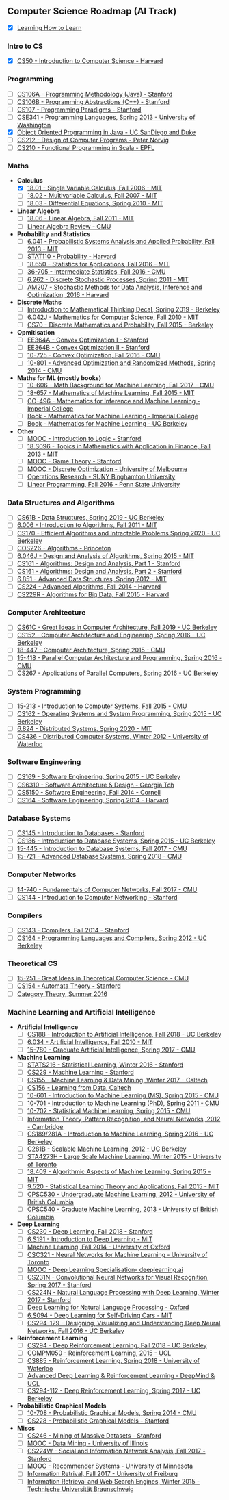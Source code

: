 ## Computer Science Roadmap (AI Track)

- [x] [Learning How to Learn](https://www.coursera.org/learn/learning-how-to-learn)

### Intro to CS

- [x] [CS50 - Introduction to Computer Science - Harvard](http://cs50.tv/)

### Programming

- [ ] [CS106A - Programming Methodology (Java) - Stanford](https://see.stanford.edu/Course/CS106A)
- [ ] [CS106B - Programming Abstractions (C++) - Stanford](https://see.stanford.edu/Course/CS106B)
- [ ] [CS107 - Programming Paradigms - Stanford](https://see.stanford.edu/Course/CS107)
- [ ] [CSE341 - Programming Languages, Spring 2013 - University of Washington](https://courses.cs.washington.edu/courses/cse341/13sp/)
- [x] [Object Oriented Programming in Java - UC SanDiego and Duke](https://www.coursera.org/specializations/object-oriented-programming)
- [ ] [CS212 - Design of Computer Programs - Peter Norvig](https://eu.udacity.com/course/design-of-computer-programs--cs212)
- [ ] [CS210 - Functional Programming in Scala - EPFL](https://www.coursera.org/specializations/scala)

### Maths

- **Calculus**
    - [x] [18.01 - Single Variable Calculus, Fall 2006 - MIT](https://ocw.mit.edu/courses/mathematics/18-01-single-variable-calculus-fall-2006/)
    - [ ] [18.02 - Multivariable Calculus, Fall 2007 - MIT](https://ocw.mit.edu/courses/mathematics/18-02-multivariable-calculus-fall-2007/)
    - [ ] [18.03 - Differential Equations, Spring 2010 - MIT](https://ocw.mit.edu/courses/mathematics/18-03-differential-equations-spring-2010/)

- **Linear Algebra**
    - [ ] [18.06 - Linear Algebra, Fall 2011 - MIT](https://ocw.mit.edu/courses/mathematics/18-06sc-linear-algebra-fall-2011/)
    - [ ] [Linear Algebra Review - CMU](http://www.cs.cmu.edu/~zkolter/course/linalg/index.html)

- **Probability and Statistics**
    - [ ] [6.041 - Probabilistic Systems Analysis and Applied Probability, Fall 2013 - MIT](https://ocw.mit.edu/courses/electrical-engineering-and-computer-science/6-041sc-probabilistic-systems-analysis-and-applied-probability-fall-2013/)
    - [ ] [STAT110 - Probability - Harvard](https://www.youtube.com/playlist?list=PL2SOU6wwxB0uwwH80KTQ6ht66KWxbzTIo)
    - [ ] [18.650 - Statistics for Applications, Fall 2016 - MIT](https://ocw.mit.edu/courses/mathematics/18-650-statistics-for-applications-fall-2016/)
    - [ ] [36-705 - Intermediate Statistics, Fall 2016 - CMU](http://www.stat.cmu.edu/~larry/=stat705/)
    - [ ] [6.262 - Discrete Stochastic Processes, Spring 2011 - MIT](https://ocw.mit.edu/courses/electrical-engineering-and-computer-science/6-262-discrete-stochastic-processes-spring-2011/)
    - [ ] [AM207 - Stochastic Methods for Data Analysis, Inference and Optimization, 2016 - Harvard](http://am207.github.io/2016/index.html)

-  **Discrete Maths**
    - [ ] [Introduction to Mathematical Thinking Decal, Spring 2019 - Berkeley](http://imt-decal.org/) 
    - [ ] [6.042J - Mathematics for Computer Science, Fall 2010 - MIT](https://ocw.mit.edu/courses/electrical-engineering-and-computer-science/6-042j-mathematics-for-computer-science-fall-2010/)
    - [ ] [CS70 - Discrete Mathematics and Probability, Fall 2015 - Berkeley](http://www.infocobuild.com/education/audio-video-courses/computer-science/cs70-spring2015-berkeley.html)
-  **Opmitisation**
    - [ ] [EE364A - Convex Optimization I - Stanford](https://see.stanford.edu/Course/EE364A)
    - [ ] [EE364B - Convex Optimization II - Stanford](https://see.stanford.edu/Course/EE364B)
    - [ ] [10-725 - Convex Optimization, Fall 2016 - CMU](http://www.stat.cmu.edu/~ryantibs/convexopt/)
    - [ ] [10-801 - Advanced Optimization and Randomized Methods, Spring 2014 - CMU](http://www.cs.cmu.edu/~suvrit/teach/aopt.html)

- **Maths for ML (mostly books)**
    - [ ] [10-606 - Math Background for Machine Learning, Fall 2017 - CMU](https://www.youtube.com/playlist?list=PL7y-1rk2cCsAqRtWoZ95z-GMcecVG5mzA)
    - [ ] [18-657 - Mathematics of Machine Learning, Fall 2015 - MIT](https://ocw.mit.edu/courses/mathematics/18-657-mathematics-of-machine-learning-fall-2015/)
    - [ ] [CO-496 - Mathematics for Inference and Machine Learning - Imperial College](http://wp.doc.ic.ac.uk/sml/teaching/mathematics-for-machine-learning-autumn-2016/)
    - [ ] [Book - Mathematics for Machine Learning - Imperial College](https://mml-book.com/)
    - [ ] [Book - Mathematics for Machine Learning - UC Berkeley](http://gwthomas.github.io/docs/math4ml.pdf)

- **Other**
    - [ ] [MOOC - Introduction to Logic - Stanford](https://www.coursera.org/learn/logic-introduction/)
    - [ ] [18.S096 - Topics in Mathematics with Application in Finance, Fall 2013 - MIT](https://ocw.mit.edu/courses/mathematics/18-s096-topics-in-mathematics-with-applications-in-finance-fall-2013/)
    - [ ] [MOOC - Game Theory - Stanford](https://www.coursera.org/learn/game-theory-1)
    - [ ] [MOOC - Discrete Optimization - University of Melbourne](https://www.coursera.org/learn/discrete-optimization)
    - [ ] [Operations Research - SUNY Binghamton University](https://www.youtube.com/playlist?list=PLgA4wLGrqI-ll9OSJmR5nU4lV4_aNTgKx)
    - [ ] [Linear Programming, Fall 2016 - Penn State University](https://www.youtube.com/playlist?list=PLbxFfU5GKZz1Tm_9RR5M_uvdOXpJJ8LC3)

### Data Structures and Algorithms

- [ ] [CS61B - Data Structures, Spring 2019 - UC Berkeley](https://sp19.datastructur.es/)
- [ ] [6.006 - Introduction to Algorithms, Fall 2011 - MIT](http://ocw.mit.edu/courses/electrical-engineering-and-computer-science/6-006-introduction-to-algorithms-fall-2011/)
- [ ]  [CS170 - Efficient Algorithms and Intractable Problems Spring 2020 - UC Berkeley](https://cs170.org/)
- [ ] [COS226 - Algorithms - Princeton](https://algs4.cs.princeton.edu/home/)
- [ ] [6.046J - Design and Analysis of Algorithms, Spring 2015 - MIT](https://ocw.mit.edu/courses/electrical-engineering-and-computer-science/6-046j-design-and-analysis-of-algorithms-spring-2015/)
- [ ] [CS161 - Algorithms: Design and Analysis, Part 1 - Stanford](https://lagunita.stanford.edu/courses/course-v1:Engineering+Algorithms1+SelfPaced/about)
- [ ] [CS161 - Algorithms: Design and Analysis, Part 2 - Stanford](https://lagunita.stanford.edu/courses/course-v1:Engineering+Algorithms2+SelfPaced/about)
- [ ] [6.851 - Advanced Data Structures, Spring 2012 - MIT](https://ocw.mit.edu/courses/electrical-engineering-and-computer-science/6-851-advanced-data-structures-spring-2012/)
- [ ] [CS224 - Advanced Algorithms, Fall 2014 - Harvard](http://people.seas.harvard.edu/~minilek/cs224/fall14/index.html)
- [ ] [CS229R - Algorithms for Big Data, Fall 2015 - Harvard](http://people.seas.harvard.edu/~minilek/cs229r/fall15/index.html)

### Computer Architecture

- [ ] [CS61C - Great Ideas in Computer Architecture, Fall 2019 - UC Berkeley](https://inst.eecs.berkeley.edu/~cs61c/fa19/)
- [ ] [CS152 - Computer Architecture and Engineering, Spring 2016 - UC Berkeley](https://www.youtube.com/playlist?list=PLkFD6_40KJIwEiwQx1dACXwh-2Fuo32qr)
- [ ] [18-447 - Computer Architecture, Spring 2015 - CMU](http://www.archive.ece.cmu.edu/~ece447/s15/doku.php?id=schedule)
- [ ] [15-418 - Parallel Computer Architecture and Programming, Spring 2016 - CMU](https://www.youtube.com/playlist?list=PLpIxOj-HnDsO4Atvrp86c-4La9Mq3kMQZ)
- [ ] [CS267 - Applications of Parallel Computers, Spring 2016 - UC Berkeley](https://people.eecs.berkeley.edu/~demmel/cs267_Spr16/)

### System Programming

- [ ] [15-213 - Introduction to Computer Systems, Fall 2015 - CMU](https://scs.hosted.panopto.com/Panopto/Pages/Sessions/List.aspx#folderID=%22b96d90ae-9871-4fae-91e2-b1627b43e25e%22)
- [ ] [CS162 - Operating Systems and System Programming, Spring 2015 - UC Berkeley](http://www.infocobuild.com/education/audio-video-courses/computer-science/cs162-spring2015-berkeley.html)
- [ ] [6.824 - Distributed Systems, Spring 2020 - MIT](https://pdos.csail.mit.edu/6.824/schedule.html)
- [ ] [CS436 - Distributed Computer Systems, Winter 2012 - University of Waterloo](https://www.youtube.com/playlist?list=PLawkBQ15NDEkDJ5IyLIJUTZ1rRM9YQq6N)

### Software Engineering

- [ ] [CS169 - Software Engineering, Spring 2015 - UC Berkeley](http://www.infocobuild.com/education/audio-video-courses/computer-science/cs169-spring2015-berkeley.html)
- [ ] [CS6310 - Software Architecture & Design - Georgia Tch](https://eu.udacity.com/course/software-architecture-design--ud821)
- [ ] [CS5150 - Software Engineering, Fall 2014 - Cornell](http://www.cs.cornell.edu/courses/cs5150/2014fa/materials.html)
- [ ] [CS164 - Software Engineering, Spring 2014 - Harvard](http://cs164.tv/2014/spring/)

### Database Systems

- [ ] [CS145 - Introduction to Databases - Stanford](https://lagunita.stanford.edu/courses/Home/Databases/Engineering/about)
- [ ] [CS186 - Introduction to Database Systems, Spring 2015 - UC Berkeley](https://archive.org/details/ucberkeley-webcast-PL-XXv-cvA_iBVK2QzAV-R7NMA1ZkaiR2y)
- [ ] [15-445 - Introduction to Database Systems, Fall 2017 - CMU](https://15445.courses.cs.cmu.edu/fall2017/)
- [ ] [15-721 - Advanced Database Systems, Spring 2018 - CMU](https://15721.courses.cs.cmu.edu/spring2018/)

### Computer Networks

- [ ] [14-740 - Fundamentals of Computer Networks, Fall 2017 - CMU](http://www.ini740.com/F17/index.html)
- [ ] [CS144 - Introduction to Computer Networking - Stanford](https://lagunita.stanford.edu/courses/Engineering/Networking-SP/SelfPaced/about)

### Compilers

- [ ] [CS143 - Compilers, Fall 2014 - Stanford](https://lagunita.stanford.edu/courses/Engineering/Compilers/Fall2014/about)
- [ ] [CS164 - Programming Languages and Compilers, Spring 2012 - UC Berkeley](http://www.infocobuild.com/education/audio-video-courses/computer-science/cs164-spring2012-berkeley.html)

### Theoretical CS

- [ ] [15-251 - Great Ideas in Theoretical Computer Science - CMU](https://www.youtube.com/playlist?list=PLm3J0oaFux3aafQm568blS9blxtA_EWQv)
- [ ] [CS154 - Automata Theory - Stanford](https://online.stanford.edu/courses/soe-ycsautomata-automata-theory)
- [ ] [Category Theory, Summer 2016](https://www.youtube.com/playlist?list=PLbgaMIhjbmEnaH_LTkxLI7FMa2HsnawM_)

### Machine Learning and Artificial Intelligence

- **Artificial Intelligence**
    - [ ] [CS188 - Introduction to Artificial Intelligence, Fall 2018 - UC Berkeley](https://inst.eecs.berkeley.edu/~cs188/fa18/)
    - [ ] [6.034 - Artificial Intelligence, Fall 2010 - MIT](https://ocw.mit.edu/courses/electrical-engineering-and-computer-science/6-034-artificial-intelligence-fall-2010/)
    - [ ] [15-780 - Graduate Artificial Intelligence, Spring 2017 - CMU](https://www.youtube.com/playlist?list=PLpIxOj-HnDsPfw9slkk0BfwuiNEYVnsd_)

- **Machine Learning**
    - [ ] [STATS216 - Statistical Learning, Winter 2016 - Stanford](https://lagunita.stanford.edu/courses/HumanitiesSciences/StatLearning/Winter2016/about)
    - [ ] [CS229 - Machine Learning - Stanford](https://see.stanford.edu/course/cs229)
    - [ ] [CS155 - Machine Learning & Data Mining, Winter 2017 - Caltech](http://www.yisongyue.com/courses/cs155/2017_winter/)
    - [ ] [CS156 - Learning from Data, Caltech](https://work.caltech.edu/lectures.html)
    - [ ] [10-601 - Introduction to Machine Learning (MS), Spring 2015 - CMU](http://www.cs.cmu.edu/~ninamf/courses/601sp15/lectures.shtml)
    - [ ] [10-701 - Introduction to Machine Learning (PhD), Spring 2011 - CMU](http://www.cs.cmu.edu/~tom/10701_sp11/lectures.shtml)
    - [ ] [10-702 - Statistical Machine Learning, Spring 2015 - CMU](https://www.youtube.com/playlist?list=PLjbUi5mgii6BWEUZf7He6nowWvGne_Y8r)
    - [ ] [Information Theory, Pattern Recognition, and Neural Networks, 2012 - Cambridge](http://www.inference.org.uk/itprnn/)
    - [ ] [CS189/281A - Introduction to Machine Learning, Spring 2016 - UC Berkeley](https://people.eecs.berkeley.edu/~jrs/189s16/)
    - [ ] [C281B - Scalable Machine Learning, 2012 - UC Berkeley](http://alex.smola.org/teaching/berkeley2012/syllabus.html)
    - [ ] [STA4273H - Large Scale Machine Learning, Winter 2015 - University of Toronto](http://www.cs.toronto.edu/~rsalakhu/STA4273_2015/lectures.html)
    - [ ] [18.409 - Algorithmic Aspects of Machine Learning, Spring 2015 - MIT](https://www.youtube.com/playlist?list=PLB3sDpSRdrOvI1hYXNsa6Lety7K8FhPpx)
    - [ ] [9.520 - Statistical Learning Theory and Applications, Fall 2015 - MIT](https://www.youtube.com/playlist?list=PLyGKBDfnk-iDj3FBd0Avr_dLbrU8VG73O)
    - [ ] [CPSC530 - Undergraduate Machine Learning, 2012 - University of British Columbia](https://www.youtube.com/playlist?list=PLE6Wd9FR--Ecf_5nCbnSQMHqORpiChfJf)
    - [ ] [CPSC540 - Graduate Machine Learning, 2013 - University of British Columbia](https://www.cs.ubc.ca/~nando/540-2013/lectures.html)

- **Deep Learning**
    - [ ] [CS230 - Deep Learning, Fall 2018 - Stanford](http://cs230.stanford.edu/)
    - [ ] [6.S191 - Introduction to Deep Learning - MIT](http://introtodeeplearning.com/)
    - [ ] [Machine Learning, Fall 2014 - University of Oxford](https://www.cs.ox.ac.uk/people/nando.defreitas/machinelearning/)
    - [ ] [CSC321 - Neural Networks for Machine Learning - University of Toronto](https://www.coursera.org/learn/neural-networks)
    - [ ] [MOOC - Deep Learning Specialisation- deeplearning.ai](https://www.coursera.org/specializations/deep-learning)
    - [ ] [CS231N - Convolutional Neural Networks for Visual Recognition, Spring 2017 - Stanford](http://cs231n.stanford.edu/2017/)
    - [ ] [CS224N - Natural Language Processing with Deep Learning, Winter 2017 - Stanford](https://www.youtube.com/playlist?list=PL3FW7Lu3i5Jsnh1rnUwq_TcylNr7EkRe6)
    - [ ] [Deep Learning for Natural Language Processing - Oxford](https://github.com/oxford-cs-deepnlp-2017/lectures)
    - [ ] [6.S094 - Deep Learning for Self-Driving Cars - MIT](https://selfdrivingcars.mit.edu/)
    - [ ] [CS294-129 - Designing, Visualizing and Understanding Deep Neural Networks, Fall 2016 - UC Berkeley](https://www.youtube.com/playlist?list=PLkFD6_40KJIxopmdJF_CLNqG3QuDFHQUm)

- **Reinforcement Learning**
    - [ ] [CS294 - Deep Reinforcement Learning, Fall 2018 - UC Berkeley](http://rail.eecs.berkeley.edu/deeprlcourse/)
    - [ ] [COMPM050 - Reinforcement Learning, 2015 - UCL](http://www0.cs.ucl.ac.uk/staff/D.Silver/web/Teaching.html)
    - [ ] [CS885 - Reinforcement Learning, Spring 2018 - University of Waterloo](https://cs.uwaterloo.ca/~ppoupart/teaching/cs885-spring18/index.html)
    - [ ] [Advanced Deep Learning & Reinforcement Learning - DeepMind & UCL](https://www.youtube.com/playlist?list=PLqYmG7hTraZDNJre23vqCGIVpfZ_K2RZs)
    - [ ] [CS294-112 - Deep Reinforcement Learning, Spring 2017 - UC Berkeley](https://www.youtube.com/playlist?list=PLkFD6_40KJIwTmSbCv9OVJB3YaO4sFwkX)

- **Probabilistic Graphical Models**
    - [ ] [10-708 - Probabilistic Graphical Models, Spring 2014 - CMU](http://www.cs.cmu.edu/~epxing/Class/10708-14/lecture.html)
    - [ ] [CS228 - Probabilistic Graphical Models - Stanford](http://openclassroom.stanford.edu/MainFolder/CoursePage.php?course=ProbabilisticGraphicalModels)

- **Miscs**
    - [ ] [CS246 - Mining of Massive Datasets - Stanford](https://lagunita.stanford.edu/courses/course-v1:ComputerScience+MMDS+SelfPaced/about)
    - [ ] [MOOC - Data Mining - University of Illinois](https://www.coursera.org/specializations/data-mining)
    - [ ] [CS224W - Social and Information Network Analysis, Fall 2017 - Stanford](http://snap.stanford.edu/class/cs224w-videos-2017/)
    - [ ] [MOOC - Recommender Systems - University of Minnesota](https://www.coursera.org/specializations/recommender-systems)
    - [ ] [Information Retrival, Fall 2017 - University of Freiburg](https://ad-wiki.informatik.uni-freiburg.de/teaching/InformationRetrievalWS1718)
    - [ ] [Information Retrieval and Web Search Engines, Winter 2015 - Technische Universität Braunschweig](http://www.ifis.cs.tu-bs.de/teaching/ws-1516/IRWS)

